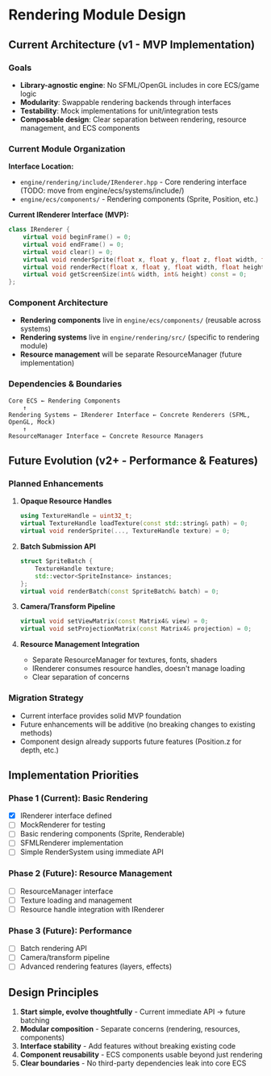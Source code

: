 # Rendering Module Design

## Current Architecture (v1 - MVP Implementation)

### Goals
- **Library-agnostic engine**: No SFML/OpenGL includes in core ECS/game logic
- **Modularity**: Swappable rendering backends through interfaces
- **Testability**: Mock implementations for unit/integration tests
- **Composable design**: Clear separation between rendering, resource management, and ECS components

### Current Module Organization

**Interface Location:**
- `engine/rendering/include/IRenderer.hpp` - Core rendering interface (TODO: move from engine/ecs/systems/include/)
- `engine/ecs/components/` - Rendering components (Sprite, Position, etc.)

**Current IRenderer Interface (MVP):**
```cpp
class IRenderer {
    virtual void beginFrame() = 0;
    virtual void endFrame() = 0;
    virtual void clear() = 0;
    virtual void renderSprite(float x, float y, float z, float width, float height, int textureId) = 0;
    virtual void renderRect(float x, float y, float width, float height, float r, float g, float b, float a) = 0;
    virtual void getScreenSize(int& width, int& height) const = 0;
};
```

### Component Architecture
- **Rendering components** live in `engine/ecs/components/` (reusable across systems)
- **Rendering systems** live in `engine/rendering/src/` (specific to rendering module)
- **Resource management** will be separate ResourceManager (future implementation)

### Dependencies & Boundaries
```
Core ECS ← Rendering Components
    ↑
Rendering Systems ← IRenderer Interface ← Concrete Renderers (SFML, OpenGL, Mock)
    ↑
ResourceManager Interface ← Concrete Resource Managers
```

## Future Evolution (v2+ - Performance & Features)

### Planned Enhancements
1. **Opaque Resource Handles**
   ```cpp
   using TextureHandle = uint32_t;
   virtual TextureHandle loadTexture(const std::string& path) = 0;
   virtual void renderSprite(..., TextureHandle texture) = 0;
   ```

2. **Batch Submission API**
   ```cpp
   struct SpriteBatch {
       TextureHandle texture;
       std::vector<SpriteInstance> instances;
   };
   virtual void renderBatch(const SpriteBatch& batch) = 0;
   ```

3. **Camera/Transform Pipeline**
   ```cpp
   virtual void setViewMatrix(const Matrix4& view) = 0;
   virtual void setProjectionMatrix(const Matrix4& projection) = 0;
   ```

4. **Resource Management Integration**
   - Separate ResourceManager for textures, fonts, shaders
   - IRenderer consumes resource handles, doesn't manage loading
   - Clear separation of concerns

### Migration Strategy
- Current interface provides solid MVP foundation
- Future enhancements will be additive (no breaking changes to existing methods)
- Component design already supports future features (Position.z for depth, etc.)

## Implementation Priorities

### Phase 1 (Current): Basic Rendering
- [x] IRenderer interface defined
- [ ] MockRenderer for testing
- [ ] Basic rendering components (Sprite, Renderable)
- [ ] SFMLRenderer implementation
- [ ] Simple RenderSystem using immediate API

### Phase 2 (Future): Resource Management
- [ ] ResourceManager interface
- [ ] Texture loading and management
- [ ] Resource handle integration with IRenderer

### Phase 3 (Future): Performance
- [ ] Batch rendering API
- [ ] Camera/transform pipeline
- [ ] Advanced rendering features (layers, effects)

## Design Principles

1. **Start simple, evolve thoughtfully** - Current immediate API → future batching
2. **Modular composition** - Separate concerns (rendering, resources, components)
3. **Interface stability** - Add features without breaking existing code
4. **Component reusability** - ECS components usable beyond just rendering
5. **Clear boundaries** - No third-party dependencies leak into core ECS

